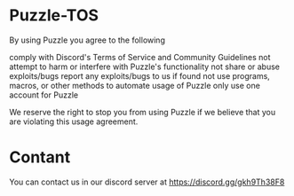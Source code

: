 # Puzzle-TOS

By using Puzzle you agree to the following

comply with Discord's Terms of Service and Community Guidelines
not attempt to harm or interfere with Puzzle's functionality
not share or abuse exploits/bugs
report any exploits/bugs to us if found
not use programs, macros, or other methods to automate usage of Puzzle
only use one account for Puzzle

We reserve the right to stop you from using Puzzle if we believe that you are violating this usage agreement.

# Contant

You can contact us in our discord server at https://discord.gg/gkh9Th38F8
